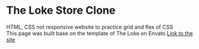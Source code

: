 # The Loke Store Clone
HTML, CSS not responsive website to practice grid and flex of CSS<br>
This page was built base on the template of The Loke on Envato
[Link to the site](https://ngoc199.github.io/the-loke-store/)
